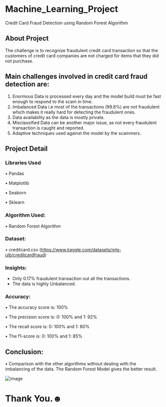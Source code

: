 # Machine_Learning_Project
Credit Card Fraud Detection using Random Forest Algorithm

## About Project
The challenge is to recognize fraudulent credit card transaction so that the customers of credit card companies are not charged for items that they did not purchase.

## Main challenges involved in credit card fraud detection are:
1. Enormous Data is processed every day and the model build must be fast enough to respond to the scam in time.
2. Imbalanced Data i.e most of the transactions (99.8%) are not fraudulent which makes it really hard for detecting the fraudulent ones.
3. Data availability as the data is mostly private.
4. Misclassified Data can be another major issue, as not every fraudulent transaction is caught and reported.
5. Adaptive techniques used against the model by the scammers.

## Project Detail
### Libraries Used

• Pandas

• Matplotlib

• Seaborn

• Sklearn

### Algorithm Used:
• Random Forest Algorithm

### Dataset:
• creditcard.csv (https://www.kaggle.com/datasets/mlg-ulb/creditcardfraud)

### Insights:
- Only 0.17% fraudulent transaction out all the transactions.
- The data is highly Unbalanced.

### Accuracy:
• The accuracy score is:  100%

• The precision score is:  0: 100% and 1: 92%

• The recall score is:  0: 100% and 1: 80%

• The f1-score is:  0: 100% and 1: 85%

## Conclusion:
• Comparison with the other algorithms without dealing with the imbalancing of the data. The Random Forest Model gives the better result.

![image](https://user-images.githubusercontent.com/109037411/199582929-ec877dd0-0d88-4312-9141-361308e343f4.png)

# Thank You.☻
